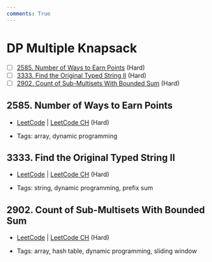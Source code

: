 ```yaml
---
comments: True
---
```


# DP Multiple Knapsack

- [ ] [2585. Number of Ways to Earn Points](https://leetcode.cn/problems/number-of-ways-to-earn-points/) (Hard)
- [ ] [3333. Find the Original Typed String II](https://leetcode.cn/problems/find-the-original-typed-string-ii/) (Hard)
- [ ] [2902. Count of Sub-Multisets With Bounded Sum](https://leetcode.cn/problems/count-of-sub-multisets-with-bounded-sum/) (Hard)

## 2585. Number of Ways to Earn Points

-   [LeetCode](https://leetcode.com/problems/number-of-ways-to-earn-points/) | [LeetCode CH](https://leetcode.cn/problems/number-of-ways-to-earn-points/) (Hard)

-   Tags: array, dynamic programming

## 3333. Find the Original Typed String II

-   [LeetCode](https://leetcode.com/problems/find-the-original-typed-string-ii/) | [LeetCode CH](https://leetcode.cn/problems/find-the-original-typed-string-ii/) (Hard)

-   Tags: string, dynamic programming, prefix sum

## 2902. Count of Sub-Multisets With Bounded Sum

-   [LeetCode](https://leetcode.com/problems/count-of-sub-multisets-with-bounded-sum/) | [LeetCode CH](https://leetcode.cn/problems/count-of-sub-multisets-with-bounded-sum/) (Hard)

-   Tags: array, hash table, dynamic programming, sliding window
